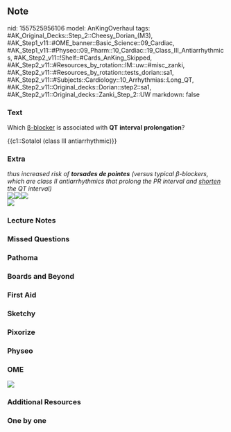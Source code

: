 ## Note
nid: 1557525956106
model: AnKingOverhaul
tags: #AK_Original_Decks::Step_2::Cheesy_Dorian_(M3), #AK_Step1_v11::#OME_banner::Basic_Science::09_Cardiac, #AK_Step1_v11::#Physeo::09_Pharm::10_Cardiac::19_Class_III_Antiarrhythmics, #AK_Step2_v11::!Shelf::#Cards_AnKing_Skipped, #AK_Step2_v11::#Resources_by_rotation::IM::uw::#misc_zanki, #AK_Step2_v11::#Resources_by_rotation::tests_dorian::sa1, #AK_Step2_v11::#Subjects::Cardiology::10_Arrhythmias::Long_QT, #AK_Step2_v11::Original_decks::Dorian::step2::sa1, #AK_Step2_v11::Original_decks::Zanki_Step_2::UW
markdown: false

### Text
Which <u>β-blocker</u> is associated with <b>QT</b> <b>interval</b>
<b>prolongation</b>?
<div>
  {{c1::Sotalol (class III antiarrhythmic)}}
</div>

### Extra
<div>
  <i>thus increased risk of <b>torsades de pointes</b> (versus
  typical β-blockers, which are class II antiarrhythmics that
  prolong the PR interval and <u>shorten</u> the QT interval)</i>
</div>
<div></div>
<div>
  <img src="paste-284648957542861.jpg"><img src=
  "paste-285971807470032.jpg"><i><img src="hm%20(4).png"></i>
</div>
<div></div>
<div>
  <i><img src="paste-278318175748557.jpg"></i>
</div>

### Lecture Notes


### Missed Questions


### Pathoma


### Boards and Beyond


### First Aid


### Sketchy


### Pixorize


### Physeo


### OME
<div class="ome-widget">
  <a href="https://onlinemeded.org/spa/cardiac?ref=anki"><img src=
  "_OME_AnkiFlashcards_Topic_2.png"></a>
</div>

### Additional Resources


### One by one

